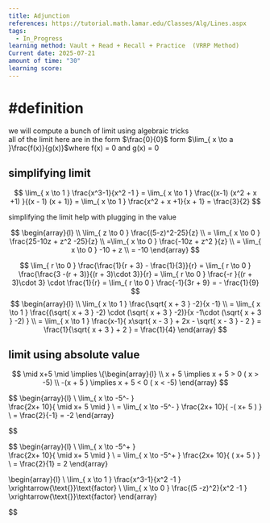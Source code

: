 ```yaml
---
title: Adjunction
references: https://tutorial.math.lamar.edu/Classes/Alg/Lines.aspx
tags:
  - In_Progress
learning method: Vault + Read + Recall + Practice  (VRRP Method)
Current date: 2025-07-21
amount of time: "30"
learning score:
---
```

# #definition  
we will compute a bunch of limit using algebraic tricks  
all of the limit here are in the form $\frac{0}{0}$ form $\lim_{ x \to a }\frac{f(x)}{g(x)}$where f(x)  = 0 and g(x) = 0 

## simplifying limit  
$$
\lim_{ x \to 1 } \frac{x^3-1}{x^2  -1 } = \lim_{ x \to 1 } \frac{(x-1) (x^2 + x +1)  }{(x - 1) (x + 1)}   = \lim_{ x \to 1 }  \frac{x^2 + x +1}{x + 1}  = \frac{3}{2}
$$

simplifying the limit  help with plugging in the value 

$$
\begin{array}{l}  \\
\lim_{ z \to 0 }   \frac{(5-z)^2-25}{z}  \\
 = \lim_{ x \to 0 } \frac{25-10z + z^2  -25}{z}   \\
=\lim_{ x \to 0 } \frac{-10z + z^2 }{z}   \\
=  \lim_{ x \to 0 }  -10 + z \\
 =  -10 
\end{array}
$$


$$
\lim_{ r \to 0 }   \frac{\frac{1}{r + 3}  - \frac{1}{3}}{r}   =  \lim_{ r \to 0 } \frac{\frac{3 -(r + 3)}{(r + 3)\cdot 3}}{r}  =  \lim_{ r \to 0 } \frac{-r }{(r + 3)\cdot 3} \cdot \frac{1}{r}   =  \lim_{ r \to 0 }  \frac{-1}{3r + 9}   =  - \frac{1}{9}
$$
$$
\begin{array}{l}   \\
\lim_{ x \to 1  }  \frac{\sqrt{ x + 3 }   -2}{x -1}     \\
= \lim_{ x \to 1  }  \frac{(\sqrt{ x + 3 }   -2) \cdot (\sqrt{ x + 3 }   -2)}{x -1\cdot (\sqrt{ x + 3 }   -2) }      \\
 = \lim_{ x \to 1  }  \frac{x-1}{ x\sqrt{ x  - 3 }  + 2x - \sqrt{ x - 3  } - 2 }  =  \frac{1}{\sqrt{ x  + 3  }   + 2  }  = \frac{1}{4}
\end{array}
$$
## limit using absolute value 

$$
\mid x+5 \mid  \implies  \{\begin{array}{l} \\
x + 5  \implies   x   +  5 > 0 ( x > -5) \\
-(x + 5 )  \implies  x + 5 < 0 ( x < -5) 
\end{array}
$$

$$
\begin{array}{l} \\
\lim_{  x \to -5^- }    
  \frac{2x+ 10}{ \mid x+ 5 \mid }  \\
= \lim_{  x \to -5^- }    \frac{2x+ 10}{ -( x+ 5 ) }    \\
= \frac{2}{-1}   = -2 
\end{array}

$$ 

$$
\begin{array}{l} \\
\lim_{  x \to -5^+ }    
  \frac{2x+ 10}{ \mid x+ 5 \mid }  \\
= \lim_{  x \to -5^+ }    \frac{2x+ 10}{ ( x+ 5 ) }    \\
= \frac{2}{1}   = 2 
\end{array}

$$
 $$
 \begin{array}{l} \\
 \lim_{ x \to 1 } \frac{x^3-1}{x^2  -1 } \xrightarrow{\text{}}\text{factor}  \\
 \lim_{ x \to 0 } \frac{(5  -z)^2}{x^2  -1 } \xrightarrow{\text{}}\text{factor}
\end{array}

 $$